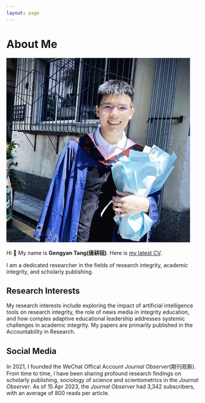 ```yaml
---
layout: page
---
```


# About Me

<img src="1664867172379.jpg" class="floatpic" width="480" height="480">

Hi 👋 My name is **Gengyan Tang(唐耕砚)**. Here is [my latest CV](CV-Gengyan.pdf). 

I am a dedicated researcher in the fields of research integrity, academic integrity, and scholarly publishing. 

## Research Interests

My research interests include exploring the impact of artificial intelligence tools on research integrity, the role of news media in integrity education, and how complex adaptive educational leadership addresses systemic challenges in academic integrity. My papers are primarily published in the Accountability in Research.

## Social Media

In 2021, I founded the WeChat Offical Account *Journal Observer*(期刊观察). From time to time, I have been sharing profound research findings on scholarly publishing, sociology of science and scientometrics in the *Journal Observer*. As of 15 Apr 2023, the *Journal Observer* had 3,342 subscribers, with an average of 800 reads per article.
